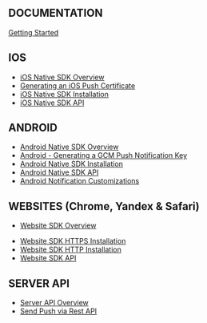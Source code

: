 <h2>DOCUMENTATION</h2>

[Getting Started](Getting-Started.md)

<h2>IOS</h2>

* [iOS Native SDK Overview](iOS/iOS-Native-SDK-Overview.md)
* [Generating an iOS Push Certificate](iOS/Generating-an-iOS-Push-Certificate.md)
* [iOS Native SDK Installation](iOS/iOS-Native-SDK-Installation.md)
* [iOS Native SDK API](iOS/iOS-Native-SDK-API.md)

<h2>ANDROID</h2>

* [Android Native SDK Overview](Android/Android-Native-SDK-Overview.md)
* [Android - Generating a GCM Push Notification Key](Android/Android-Generating-a-GCM-Push-Notification-Key.md)
* [Android Native SDK Installation](Android/Android-Native-SDK-Installation.md)
* [Android Native SDK API](Android/Android-Native-SDK-API.md)
* [Android Notification Customizations](Android/Android-Notification-Customizations.md)

<h2>WEBSITES (Chrome, Yandex & Safari)</h2>

* [Website SDK Overview](Websdk/Website-SDK-Overview.md)
<!-- * [Website - Generating a GCM Push Notification Key](Websdk/Website-Generating-a-GCM-Push-Notification-Key.md) -->
* [Website SDK HTTPS Installation](Websdk/Website-SDK-HTTPS-Installation.md)
* [Website SDK HTTP Installation](Websdk/Website-SDK-HTTP-Installation.md)
* [Website SDK API](Websdk/Website-SDK-API.md)

<h2>SERVER API</h2>

* [Server API Overview](API/Server-API-Overview.md)
* [Send Push via Rest API](API/notifications-Create-Notification.md)